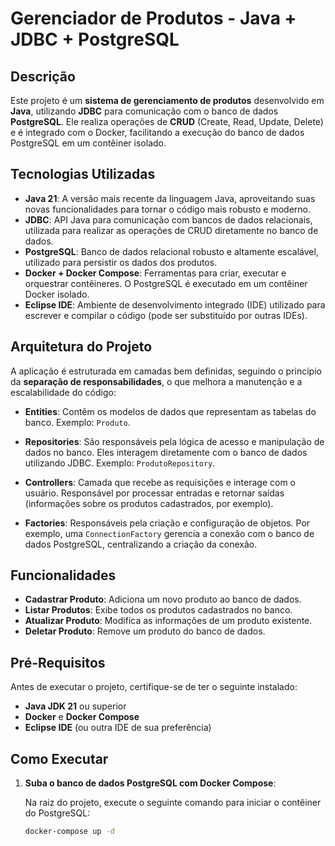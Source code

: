 # Gerenciador de Produtos - Java + JDBC + PostgreSQL

## Descrição

Este projeto é um **sistema de gerenciamento de produtos** desenvolvido em **Java**, utilizando **JDBC** para comunicação com o banco de dados **PostgreSQL**. Ele realiza operações de **CRUD** (Create, Read, Update, Delete) e é integrado com o Docker, facilitando a execução do banco de dados PostgreSQL em um contêiner isolado.

## Tecnologias Utilizadas

- **Java 21**: A versão mais recente da linguagem Java, aproveitando suas novas funcionalidades para tornar o código mais robusto e moderno.
- **JDBC**: API Java para comunicação com bancos de dados relacionais, utilizada para realizar as operações de CRUD diretamente no banco de dados.
- **PostgreSQL**: Banco de dados relacional robusto e altamente escalável, utilizado para persistir os dados dos produtos.
- **Docker + Docker Compose**: Ferramentas para criar, executar e orquestrar contêineres. O PostgreSQL é executado em um contêiner Docker isolado.
- **Eclipse IDE**: Ambiente de desenvolvimento integrado (IDE) utilizado para escrever e compilar o código (pode ser substituído por outras IDEs).

## Arquitetura do Projeto

A aplicação é estruturada em camadas bem definidas, seguindo o princípio da **separação de responsabilidades**, o que melhora a manutenção e a escalabilidade do código:

- **Entities**: Contêm os modelos de dados que representam as tabelas do banco. Exemplo: `Produto`.
  
- **Repositories**: São responsáveis pela lógica de acesso e manipulação de dados no banco. Eles interagem diretamente com o banco de dados utilizando JDBC. Exemplo: `ProdutoRepository`.
  
- **Controllers**: Camada que recebe as requisições e interage com o usuário. Responsável por processar entradas e retornar saídas (informações sobre os produtos cadastrados, por exemplo).
  
- **Factories**: Responsáveis pela criação e configuração de objetos. Por exemplo, uma `ConnectionFactory` gerencia a conexão com o banco de dados PostgreSQL, centralizando a criação da conexão.

## Funcionalidades

- **Cadastrar Produto**: Adiciona um novo produto ao banco de dados.
- **Listar Produtos**: Exibe todos os produtos cadastrados no banco.
- **Atualizar Produto**: Modifica as informações de um produto existente.
- **Deletar Produto**: Remove um produto do banco de dados.

## Pré-Requisitos

Antes de executar o projeto, certifique-se de ter o seguinte instalado:

- **Java JDK 21** ou superior
- **Docker** e **Docker Compose**
- **Eclipse IDE** (ou outra IDE de sua preferência)

## Como Executar

1. **Suba o banco de dados PostgreSQL com Docker Compose**:

   Na raiz do projeto, execute o seguinte comando para iniciar o contêiner do PostgreSQL:

   ```bash
   docker-compose up -d
